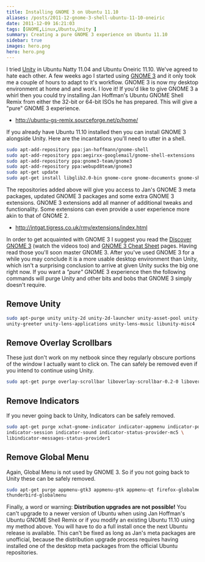 ```yaml
---
title: Installing GNOME 3 on Ubuntu 11.10
aliases: /posts/2011-12-gnome-3-shell-ubuntu-11-10-oneiric
date: 2011-12-09 16:21:03
tags: [GNOME,Linux,Ubuntu,Unity ]
summary: Creating a pure GNOME 3 experience on Ubuntu 11.10
sidebar: true
images: hero.png
hero: hero.png
---
```


I tried [Unity](http://unity.ubuntu.com/) in Ubuntu Natty 11.04 and Ubuntu
Oneiric 11.10. We've agreed to hate each other. A few weeks ago I started using
[GNOME 3](http://www.gnome.org/) and it only took me a couple of hours to
adapt to it's workflow. GNOME 3 is now my desktop environment at home and and
work. I love it! If you'd like to give GNOME 3 a whirl then you could try
installing Jan Hoffman's Ubuntu GNOME Shell Remix from either the 32-bit or
64-bit ISOs he has prepared. This will give a "pure" GNOME 3 experience.

  * <http://ubuntu-gs-remix.sourceforge.net/p/home/>

If you already have Ubuntu 11.10 installed then you can install GNOME 3 alongside
Unity. Here are the incantations you'll need to utter in a shell.

```bash
sudo apt-add-repository ppa:jan-hoffmann/gnome-shell
sudo apt-add-repository ppa:aegirxx-googlemail/gnome-shell-extensions
sudo apt-add-repository ppa:gnome3-team/gnome3
sudo apt-add-repository ppa:webupd8team/gnome3
sudo apt-get update
sudo apt-get install libglib2.0-bin gnome-core gnome-documents gnome-shell gnome-sushi gnome-tweak-tool gnomeshell-default-settings gtk3-engines-unico
```

The repositories added above will give you access to Jan's GNOME 3 meta
packages, updated GNOME 3 packages and some extra GNOME 3 extensions. GNOME 3
extensions add all manner of additional tweaks and functionality. Some
extensions can even provide a user experience more akin to that of GNOME 2.

  * <http://intgat.tigress.co.uk/rmy/extensions/index.html>

In order to get acquainted with GNOME 3 I suggest you read the
[Discover GNOME 3](http://www.gnome.org/gnome-3/) (watch the videos too) and
[GNOME 3 Cheat Sheet](http://live.gnome.org/GnomeShell/CheatSheet) pages. Having
read those you'll soon master GNOME 3. After you've used GNOME 3 for a while you
may conclude it is a more usable desktop environment than Unity, which isn't a
surprising conclusion to arrive at given Unity sucks the big one right now. If
you want a *"pure"* GNOME 3 experience then the following commands will purge
Unity and other bits and bobs that GNOME 3 simply doesn't require.

## Remove Unity

```bash
sudo apt-purge unity unity-2d unity-2d-launcher unity-asset-pool unity-common \
unity-greeter unity-lens-applications unity-lens-music libunity-misc4
```

## Remove Overlay Scrollbars

These just don't work on my netbook since they regularly obscure portions of
the window I actually want to click on. The can safely be removed even if you
intend to continue using Unity.

```bash
sudo apt-get purge overlay-scrollbar liboverlay-scrollbar-0.2-0 liboverlay-scrollbar3-0.2-0
```

## Remove Indicators

If you never going back to Unity, Indicators can be safely removed.

```bash
sudo apt-get purge xchat-gnome-indicator indicator-appmenu indicator-power \
indicator-session indicator-sound indicator-status-provider-mc5 \
libindicator-messages-status-provider1
```

## Remove Global Menu

Again, Global Menu is not used by GNOME 3. So if you not going back to Unity
these can be safely removed.

```bash
sudo apt-get purge appmenu-gtk3 appmenu-gtk appmenu-qt firefox-globalmenu \
thunderbird-globalmenu
```

Finally, a word or warning: **Distribution upgrades are not possible!** You
can't upgrade to a newer version of Ubuntu when using Jan Hoffman's Ubuntu
GNOME Shell Remix or if you modify an existing Ubuntu 11.10 using my method
above. You will have to do a full install once the next Ubuntu release is
available. This can't be fixed as long as Jan's meta packages are unofficial,
because the distribution upgrade process requires having installed one of the
desktop meta packages from the official Ubuntu repositories.
